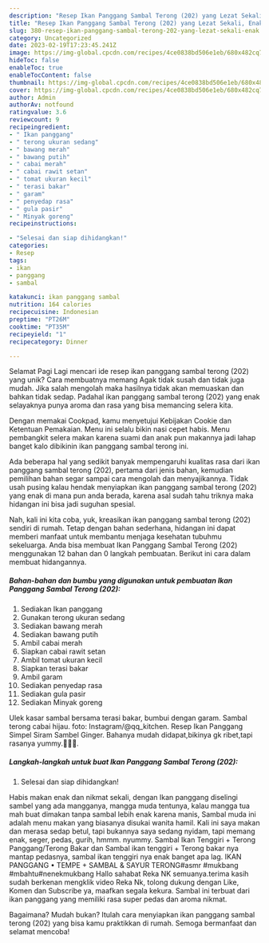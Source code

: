 ```yaml
---
description: "Resep Ikan Panggang Sambal Terong (202) yang Lezat Sekali, Enak"
title: "Resep Ikan Panggang Sambal Terong (202) yang Lezat Sekali, Enak"
slug: 380-resep-ikan-panggang-sambal-terong-202-yang-lezat-sekali-enak
category: Uncategorized
date: 2023-02-19T17:23:45.241Z
image: https://img-global.cpcdn.com/recipes/4ce0838bd506e1eb/680x482cq70/ikan-panggang-sambal-terong-202-foto-resep-utama.jpg
hideToc: false
enableToc: true
enableTocContent: false
thumbnail: https://img-global.cpcdn.com/recipes/4ce0838bd506e1eb/680x482cq70/ikan-panggang-sambal-terong-202-foto-resep-utama.jpg
cover: https://img-global.cpcdn.com/recipes/4ce0838bd506e1eb/680x482cq70/ikan-panggang-sambal-terong-202-foto-resep-utama.jpg
author: Admin
authorAv: notfound
ratingvalue: 3.6
reviewcount: 9
recipeingredient:
- " Ikan panggang"
- " terong ukuran sedang"
- " bawang merah"
- " bawang putih"
- " cabai merah"
- " cabai rawit setan"
- " tomat ukuran kecil"
- " terasi bakar"
- " garam"
- " penyedap rasa"
- " gula pasir"
- " Minyak goreng"
recipeinstructions:

- "Selesai dan siap dihidangkan!"
categories:
- Resep
tags:
- ikan
- panggang
- sambal

katakunci: ikan panggang sambal 
nutrition: 164 calories
recipecuisine: Indonesian
preptime: "PT26M"
cooktime: "PT35M"
recipeyield: "1"
recipecategory: Dinner

---
```



Selamat Pagi Lagi mencari ide resep ikan panggang sambal terong (202) yang unik? Cara membuatnya memang Agak tidak susah dan tidak juga mudah. Jika salah mengolah maka hasilnya tidak akan memuaskan dan bahkan tidak sedap. Padahal ikan panggang sambal terong (202) yang enak selayaknya punya aroma dan rasa yang bisa memancing selera kita.


Dengan memakai Cookpad, kamu menyetujui Kebijakan Cookie dan Ketentuan Pemakaian. Menu ini selalu bikin nasi cepet habis. Menu pembangkit selera makan karena suami dan anak pun makannya jadi lahap banget kalo dibikinin ikan panggang sambal terong ini.

Ada beberapa hal yang sedikit banyak mempengaruhi kualitas rasa dari ikan panggang sambal terong (202), pertama dari jenis bahan, kemudian pemilihan bahan segar sampai cara mengolah dan menyajikannya. Tidak usah pusing kalau hendak menyiapkan ikan panggang sambal terong (202) yang enak di mana pun anda berada, karena asal sudah tahu triknya maka hidangan ini bisa jadi suguhan spesial.


Nah, kali ini kita coba, yuk, kreasikan ikan panggang sambal terong (202) sendiri di rumah. Tetap dengan bahan sederhana, hidangan ini dapat memberi manfaat untuk membantu menjaga kesehatan tubuhmu sekeluarga. Anda bisa membuat Ikan Panggang Sambal Terong (202) menggunakan 12 bahan dan 0 langkah pembuatan. Berikut ini cara dalam membuat hidangannya.

<!--inarticleads1-->

##### Bahan-bahan dan bumbu yang digunakan untuk pembuatan Ikan Panggang Sambal Terong (202):

1. Sediakan  Ikan panggang
1. Gunakan  terong ukuran sedang
1. Sediakan  bawang merah
1. Sediakan  bawang putih
1. Ambil  cabai merah
1. Siapkan  cabai rawit setan
1. Ambil  tomat ukuran kecil
1. Siapkan  terasi bakar
1. Ambil  garam
1. Sediakan  penyedap rasa
1. Sediakan  gula pasir
1. Sediakan  Minyak goreng


Ulek kasar sambal bersama terasi bakar, bumbui dengan garam. Sambal terong cabai hijau. foto: Instagram/@qq_kitchen. Resep Ikan Panggang Simpel Siram Sambel Ginger. Bahanya mudah didapat,bikinya gk ribet,tapi rasanya yummy.🤤🤤🤤. 

<!--inarticleads2-->

##### Langkah-langkah untuk buat Ikan Panggang Sambal Terong (202):


1. Selesai dan siap dihidangkan!

Habis makan enak dan nikmat sekali, dengan Ikan panggang diselingi sambel yang ada mangganya, mangga muda tentunya, kalau mangga tua mah buat dimakan tanpa sambal lebih enak karena manis, Sambal muda ini adalah menu makan yang biasanya disukai wanita hamil. Kali ini saya makan dan merasa sedap betul, tapi bukannya saya sedang nyidam, tapi memang enak, seger, pedas, gurih, hmmm. nyummy. Sambal Ikan Tenggiri + Terong Panggang/Terong Bakar dan Sambal ikan tenggiri + Terong bakar nya mantap pedasnya, sambal ikan tenggiri nya enak banget apa lag. IKAN PANGGANG • TEMPE + SAMBAL &amp; SAYUR TERONG#asmr #mukbang #mbahtu#nenekmukbang Hallo sahabat Reka NK semuanya.terima kasih sudah berkenan mengklik video Reka Nk, tolong dukung dengan Like, Komen dan Subscribe ya, maafkan segala kekura. Sambal ini terbuat dari ikan panggang yang memiliki rasa super pedas dan aroma nikmat. 

Bagaimana? Mudah bukan? Itulah cara menyiapkan ikan panggang sambal terong (202) yang bisa kamu praktikkan di rumah. Semoga bermanfaat dan selamat mencoba!
